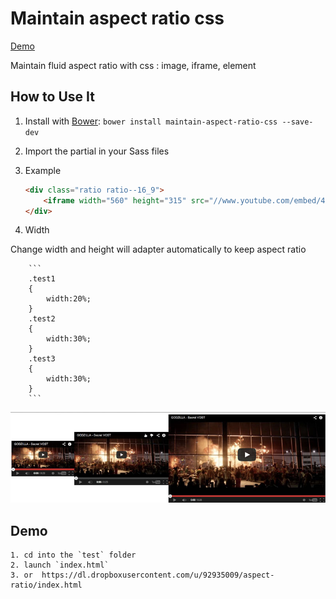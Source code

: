 # Maintain aspect ratio css

[Demo](https://dl.dropboxusercontent.com/u/92935009/aspect-ratio/index.html)

Maintain fluid aspect ratio with css : image, iframe, element


## How to Use It

1. Install with [Bower](http://bower.io/ "BOWER: A package manager for the web"):
   `bower install maintain-aspect-ratio-css --save-dev`

2. Import the partial in your Sass files

3. Example

	```html
	<div class="ratio ratio--16_9">
		<iframe width="560" height="315" src="//www.youtube.com/embed/4SH6ghURstg" frameborder="0" allowfullscreen></iframe>
	</div>
	```
4. Width

Change width and height will adapter automatically to keep aspect ratio

		```
		.test1
		{
			width:20%;
		}
		.test2
		{
			width:30%;
		}
		.test3
		{
			width:30%;
		}
		```

![result](ex.jpg)
	


## Demo
	1. cd into the `test` folder
	2. launch `index.html`
	3. or  https://dl.dropboxusercontent.com/u/92935009/aspect-ratio/index.html
